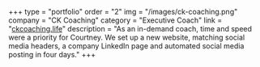 +++
type = "portfolio"
order = "2"
img = "/images/ck-coaching.png"
company = "CK Coaching"
category = "Executive Coach"
link = "<a href='https://www.ckcoaching.life'>ckcoaching.life</a>"
description = "As an in-demand coach, time and speed were a priority for Courtney. We set up a new website, matching social media headers, a company LinkedIn page and automated social media posting in four days."
+++
